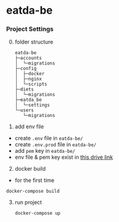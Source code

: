 # eatda-be
### Project Settings

0. folder structure
   ```
   eatda-be
   ├─accounts
   │  └─migrations
   ├─config
   │  ├─docker
   │  ├─nginx
   │  └─scripts
   ├─diets
   │  └─migrations
   ├─eatda_be
   │  └─settings
   └─users
      └─migrations
   ```
1. add env file
- create `.env` file in `eatda-be/`
- create `.env.prod` file in `eatda-be/`
- add `pem` key in `eatda-be/`
- env file & pem key exist in [this drive link](https://iewha-my.sharepoint.com/:f:/g/personal/bsa0322_i_ewha_ac_kr/EkOMmPvdYehInVSvRAhaw3EB3Nyu_tWhVvym_DsAmabZ9g)

2. docker build
  - for the first time
  ```
  docker-compose build
  ```
  
3. run project
   ```shell
   docker-compose up
   ```
